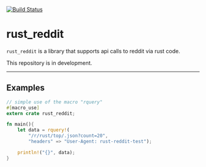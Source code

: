 [![Build Status](https://travis-ci.org/zpallin/rust_reddit.svg?branch=master)](https://travis-ci.org/zpallin/rust_reddit)

# rust_reddit

`rust_reddit` is a library that supports api calls to reddit via rust code.

This repository is in development.

---
## Examples

```rust
// simple use of the macro "rquery"
#[macro_use]
extern crate rust_reddit;

fn main(){
    let data = rquery!(
        "/r/rust/top/.json?count=20",
        "headers" => "User-Agent: rust-reddit-test");

    println!("{}", data);
}

```

